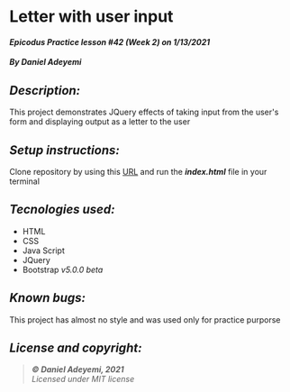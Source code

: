 # Letter with user input
#### *Epicodus Practice lesson #42 (Week 2) on 1/13/2021*
***By Daniel Adeyemi***

## *Description:*
This project demonstrates JQuery effects of taking input from the user's form and displaying output as a letter to the user

## *Setup instructions:*
Clone repository by using this [URL](https://github.com/DanielAdeyemi/Epicodus_practice_1_13_form_Letter.git) and run the ***index.html*** file in your terminal

## *Tecnologies used:*
* HTML
* CSS
* Java Script
* JQuery
* Bootstrap *v5.0.0 beta*

## *Known bugs:*
This project has almost no style and was used only for practice purporse

## *License and copyright:*

> ***© Daniel Adeyemi, 2021***   
> *Licensed under MIT license*